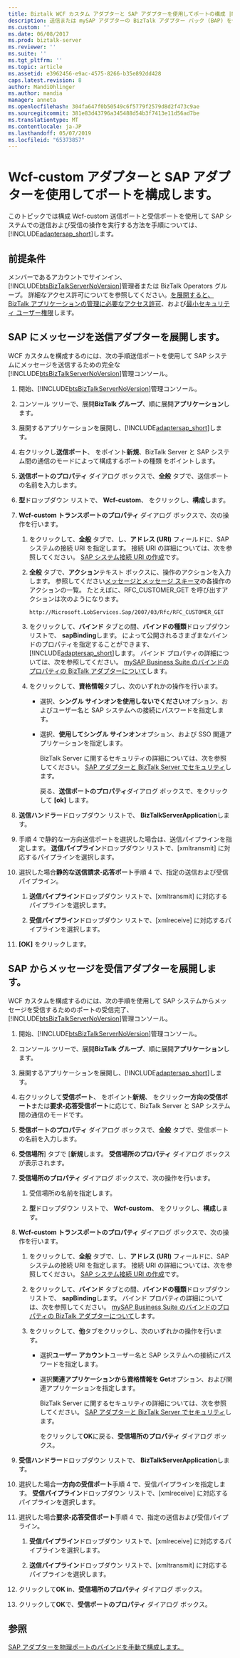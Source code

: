 ```yaml
---
title: Biztalk WCF カスタム アダプターと SAP アダプターを使用してポートの構成 |Microsoft Docs
description: 送信または mySAP アダプターの BizTalk アダプター パック (BAP) を使用して SAP からメッセージを受信する WCF カスタム ポートを作成します。
ms.custom: ''
ms.date: 06/08/2017
ms.prod: biztalk-server
ms.reviewer: ''
ms.suite: ''
ms.tgt_pltfrm: ''
ms.topic: article
ms.assetid: e3962456-e9ac-4575-8266-b35e892dd428
caps.latest.revision: 8
author: MandiOhlinger
ms.author: mandia
manager: anneta
ms.openlocfilehash: 304fa647f0b50549c6f5779f2579d8d2f473c9ae
ms.sourcegitcommit: 381e83d43796a345488d54b3f7413e11d56ad7be
ms.translationtype: MT
ms.contentlocale: ja-JP
ms.lasthandoff: 05/07/2019
ms.locfileid: "65373857"
---
```

# <a name="configure-a-port-using-the-wcf-custom-adapter-and-sap-adapter"></a>Wcf-custom アダプターと SAP アダプターを使用してポートを構成します。
このトピックでは構成 Wcf-custom 送信ポートと受信ポートを使用して SAP システムでの送信および受信の操作を実行する方法を手順については、[!INCLUDE[adaptersap_short](../../includes/adaptersap-short-md.md)]します。  
  
## <a name="prerequisites"></a>前提条件  
メンバーであるアカウントでサインイン、[!INCLUDE[btsBizTalkServerNoVersion](../../includes/btsbiztalkservernoversion-md.md)]管理者または BizTalk Operators グループ。 詳細なアクセス許可についてを参照してください。[を展開すると、BizTalk アプリケーションの管理に必要なアクセス許可](../../core/permissions-required-for-deploying-and-managing-a-biztalk-application.md)、および[最小セキュリティ ユーザー権限](../../core/minimum-security-user-rights.md)します。 
  
## <a name="deploy-adapters-to-send-messages-to-sap"></a>SAP にメッセージを送信アダプターを展開します。  
WCF カスタムを構成するのには、次の手順送信ポートを使用して SAP システムにメッセージを送信するための完全な[!INCLUDE[btsBizTalkServerNoVersion](../../includes/btsbiztalkservernoversion-md.md)]管理コンソール。  
  
1. 開始、[!INCLUDE[btsBizTalkServerNoVersion](../../includes/btsbiztalkservernoversion-md.md)]管理コンソール。  
  
2. コンソール ツリーで、展開**BizTalk グループ**、順に展開**アプリケーション**します。  
  
3. 展開するアプリケーションを展開し、[!INCLUDE[adaptersap_short](../../includes/adaptersap-short-md.md)]します。  
  
4. 右クリックし**送信ポート**、 をポイント**新規**、BizTalk Server と SAP システム間の通信のモードによって構成するポートの種類 をポイントします。  
  
5. **送信ポートのプロパティ** ダイアログ ボックスで、**全般** タブで、送信ポートの名前を入力します。  
  
6. **型**ドロップダウン リストで、 **Wcf-custom**、 をクリックし、**構成**します。  
  
7. **Wcf-custom トランスポートのプロパティ** ダイアログ ボックスで、次の操作を行います。  
  
   1. をクリックして、**全般** タブで、し、**アドレス (URI)** フィールドに、SAP システムの接続 URI を指定します。 接続 URI の詳細については、次を参照してください。 [SAP システム接続 URI の作成](../../adapters-and-accelerators/adapter-sap/create-the-sap-system-connection-uri.md)です。  
  
   2. **全般** タブで、**アクション**テキスト ボックスに、操作のアクションを入力します。 参照してください[メッセージとメッセージ スキーマ](messages-and-message-schemas-for-biztalk-adapter-for-mysap-business-suite.md)の各操作のアクションの一覧。 たとえばに、RFC_CUSTOMER_GET を呼び出すアクションは次のようになります。  
  
      ```  
      http://Microsoft.LobServices.Sap/2007/03/Rfc/RFC_CUSTOMER_GET  
      ```  
  
   3. をクリックして、**バインド** タブとの間、**バインドの種類**ドロップダウン リストで、 **sapBinding**します。 によって公開されるさまざまなバインドのプロパティを指定することができます、[!INCLUDE[adaptersap_short](../../includes/adaptersap-short-md.md)]します。 バインド プロパティの詳細については、次を参照してください。 [mySAP Business Suite のバインドのプロパティの BizTalk アダプターについて](../../adapters-and-accelerators/adapter-sap/read-about-biztalk-adapter-for-mysap-business-suite-binding-properties.md)します。  
  
   4. をクリックして、**資格情報**タブし、次のいずれかの操作を行います。  
  
      -   選択、**シングル サインオンを使用しないでください**オプション、およびユーザー名と SAP システムへの接続にパスワードを指定します。  
  
      -   選択、**使用してシングル サインオン**オプション、および SSO 関連アプリケーションを指定します。  
  
           BizTalk Server に関するセキュリティの詳細については、次を参照してください。 [SAP アダプターと BizTalk Server でセキュリティ](../../adapters-and-accelerators/adapter-sap/security-with-the-sap-adapter-and-biztalk-server.md)します。
  
           戻る、**送信ポートのプロパティ**ダイアログ ボックスで、をクリックして **[ok]** します。  
  
8. **送信ハンドラー**ドロップダウン リストで、 **BizTalkServerApplication**します。  
  
9. 手順 4 で静的な一方向送信ポートを選択した場合は、送信パイプラインを指定します。 **送信パイプライン**ドロップダウン リストで、[xmltransmit] に対応するパイプラインを選択します。  
  
10. 選択した場合**静的な送信請求-応答ポート**手順 4 で、指定の送信および受信パイプライン。  
  
    1.  **送信パイプライン**ドロップダウン リストで、[xmltransmit] に対応するパイプラインを選択します。  
  
    2.  **受信パイプライン**ドロップダウン リストで、[xmlreceive] に対応するパイプラインを選択します。  
  
11. **[OK]** をクリックします。  
  
## <a name="deploy-adapters-to-receive-messages-from-sap"></a>SAP からメッセージを受信アダプターを展開します。
WCF カスタムを構成するのには、次の手順を使用して SAP システムからメッセージを受信するためのポートの受信完了、[!INCLUDE[btsBizTalkServerNoVersion](../../includes/btsbiztalkservernoversion-md.md)]管理コンソール。  
  
1. 開始、[!INCLUDE[btsBizTalkServerNoVersion](../../includes/btsbiztalkservernoversion-md.md)]管理コンソール。  
  
2. コンソール ツリーで、展開**BizTalk グループ**、順に展開**アプリケーション**します。  
  
3. 展開するアプリケーションを展開し、[!INCLUDE[adaptersap_short](../../includes/adaptersap-short-md.md)]します。  
  
4. 右クリックして**受信ポート**、 をポイント**新規**、 をクリック**一方向の受信ポート**または**要求-応答受信ポート**に応じて、BizTalk Server と SAP システム間の通信のモードです。  
  
5. **受信ポートのプロパティ** ダイアログ ボックスで、**全般** タブで、受信ポートの名前を入力します。  
  
6. **受信場所**] タブで [**新規**します。 **受信場所のプロパティ** ダイアログ ボックスが表示されます。  
  
7. **受信場所のプロパティ** ダイアログ ボックスで、次の操作を行います。  
  
   1.  受信場所の名前を指定します。  
  
   2.  **型**ドロップダウン リストで、 **Wcf-custom**、 をクリックし、**構成**します。  
  
8. **Wcf-custom トランスポートのプロパティ** ダイアログ ボックスで、次の操作を行います。  
  
   1.  をクリックして、**全般** タブで、し、**アドレス (URI)** フィールドに、SAP システムの接続 URI を指定します。 接続 URI の詳細については、次を参照してください。 [SAP システム接続 URI の作成](../../adapters-and-accelerators/adapter-sap/create-the-sap-system-connection-uri.md)です。  
  
   2.  をクリックして、**バインド** タブとの間、**バインドの種類**ドロップダウン リストで、 **sapBinding**します。 バインド プロパティの詳細については、次を参照してください。 [mySAP Business Suite のバインドのプロパティの BizTalk アダプターについて](../../adapters-and-accelerators/adapter-sap/read-about-biztalk-adapter-for-mysap-business-suite-binding-properties.md)します。  
  
   3.  をクリックして、**他**タブをクリックし、次のいずれかの操作を行います。  
  
       -   選択**ユーザー アカウント**ユーザー名と SAP システムへの接続にパスワードを指定します。  
  
       -   選択**関連アプリケーションから資格情報を Get**オプション、および関連アプリケーションを指定します。  
  
            BizTalk Server に関するセキュリティの詳細については、次を参照してください。 [SAP アダプターと BizTalk Server でセキュリティ](../../adapters-and-accelerators/adapter-sap/security-with-the-sap-adapter-and-biztalk-server.md)します。
  
            をクリックして**OK**に戻る、**受信場所のプロパティ** ダイアログ ボックス。  
  
9. **受信ハンドラー**ドロップダウン リストで、 **BizTalkServerApplication**します。  
  
10. 選択した場合**一方向の受信ポート**手順 4 で、受信パイプラインを指定します。 **受信パイプライン**ドロップダウン リストで、[xmlreceive] に対応するパイプラインを選択します。  
  
11. 選択した場合**要求-応答受信ポート**手順 4 で、指定の送信および受信パイプライン。  
  
    1.  **受信パイプライン**ドロップダウン リストで、[xmlreceive] に対応するパイプラインを選択します。  
  
    2.  **送信パイプライン**ドロップダウン リストで、[xmltransmit] に対応するパイプラインを選択します。  
  
12. クリックして**OK i**n、**受信場所のプロパティ** ダイアログ ボックス。  
  
13. クリックして**OK**で、**受信ポートのプロパティ** ダイアログ ボックス。  
  
## <a name="see-also"></a>参照  
[SAP アダプターを物理ポートのバインドを手動で構成します。](../../adapters-and-accelerators/adapter-sap/manually-configure-a-physical-port-binding-to-the-sap-adapter.md)